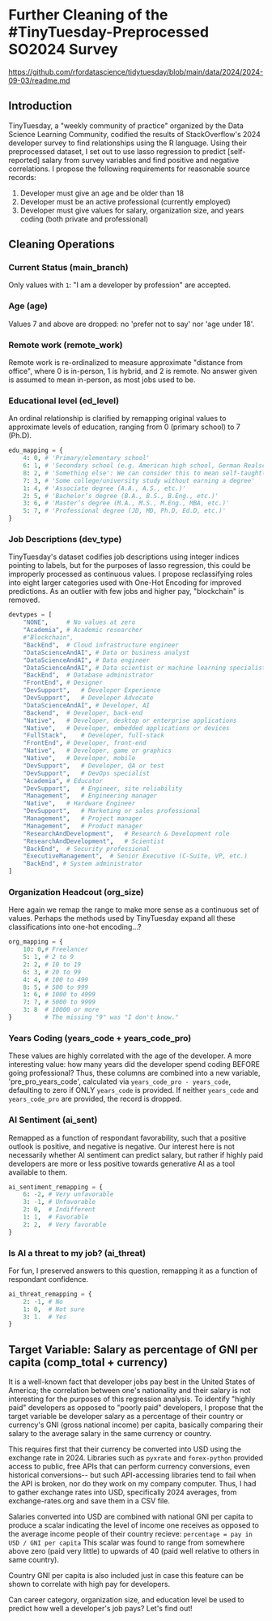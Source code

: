 # Further Cleaning of the #TinyTuesday-Preprocessed SO2024 Survey
https://github.com/rfordatascience/tidytuesday/blob/main/data/2024/2024-09-03/readme.md

## Introduction
TinyTuesday, a "weekly community of practice" organized by the Data Science Learning Community, codified the results of StackOverflow's 2024 developer survey to find relationships using the R language.
Using their preprocessed dataset, I set out to use lasso regression to predict [self-reported] salary from survey variables and find positive and negative correlations.
I propose the following requirements for reasonable source records:
1. Developer must give an age and be older than 18
2. Developer must be an active professional (currently employed)
3. Developer must give values for salary, organization size, and years coding (both private and professional)

## Cleaning Operations
### Current Status (main_branch)
Only values with `1`: "I am a developer by profession" are accepted.

### Age (age)
Values 7 and above are dropped: no 'prefer not to say' nor 'age under 18'.

### Remote work (remote_work)
Remote work is re-ordinalized to measure approximate "distance from office", where 0 is in-person, 1 is hybrid, and 2 is remote.
No answer given is assumed to mean in-person, as most jobs used to be.

### Educational level (ed_level)
An ordinal relationship is clarified by remapping original values to approximate levels of education,
ranging from 0 (primary school) to 7 (Ph.D).
```python
edu_mapping = {
    4: 0, # 'Primary/elementary school'
    6: 1, # 'Secondary school (e.g. American high school, German Realschule or Gymnasium, etc.)'
    8: 2, # 'Something else': We can consider this to mean self-taught(?)
    7: 3, # 'Some college/university study without earning a degree'
    1: 4, # 'Associate degree (A.A., A.S., etc.)'
    2: 5, # 'Bachelor’s degree (B.A., B.S., B.Eng., etc.)'
    3: 6, # 'Master’s degree (M.A., M.S., M.Eng., MBA, etc.)'
    5: 7, # 'Professional degree (JD, MD, Ph.D, Ed.D, etc.)'
}
```

### Job Descriptions (dev_type)
TinyTuesday's dataset codifies job descriptions using integer indices pointing to labels, but for the purposes of lasso regression, this could be improperly processed as continuous values.
I propose reclassifying roles into eight larger categories used with One-Hot Encoding for improved predictions. As an outlier with few jobs and higher pay, "blockchain" is removed.
```python
devtypes = [
    "NONE",     # No values at zero
    "Academia", # Academic researcher
    #"Blockchain",
    "BackEnd",  # Cloud infrastructure engineer
    "DataScienceAndAI",	# Data or business analyst
    "DataScienceAndAI",	# Data engineer
    "DataScienceAndAI",	# Data scientist or machine learning specialist
    "BackEnd",	# Database administrator
    "FrontEnd",	# Designer
    "DevSupport",	# Developer Experience
    "DevSupport",	# Developer Advocate
    "DataScienceAndAI",	# Developer, AI
    "Backend",	# Developer, back-end
    "Native",	# Developer, desktop or enterprise applications
    "Native",	# Developer, embedded applications or devices
    "FullStack",	# Developer, full-stack
    "FrontEnd",	# Developer, front-end
    "Native",	# Developer, game or graphics
    "Native",	# Developer, mobile
    "DevSupport",	# Developer, QA or test
    "DevSupport",	# DevOps specialist
    "Academia",	# Educator
    "DevSupport",	# Engineer, site reliability
    "Management",	# Engineering manager
    "Native",	# Hardware Engineer
    "DevSupport",	# Marketing or sales professional
    "Management",	# Project manager
    "Management",	# Product manager
    "ResearchAndDevelopment",	# Research & Development role
    "ResearchAndDevelopment",	# Scientist
    "BackEnd",	# Security professional
    "ExecutiveManagement",	# Senior Executive (C-Suite, VP, etc.)
    "BackEnd", # System administrator
]
```

### Organization Headcout (org_size)
Here again we remap the range to make more sense as a continuous set of values.
Perhaps the methods used by TinyTuesday expand all these classifications into one-hot encoding...?
```python
org_mapping = {
    10: 0,# Freelancer
    5: 1, # 2 to 9
    2: 2, # 10 to 19
    6: 3, # 20 to 99
    4: 4, # 100 to 499
    8: 5, # 500 to 999
    1: 6, # 1000 to 4999
    7: 7, # 5000 to 9999
    3: 8  # 10000 or more
}         # The missing "9" was "I don't know."
```

### Years Coding (years_code + years_code_pro)
These values are highly correlated with the age of the developer. A more interesting value: how many years did the developer spend coding BEFORE going professional? Thus, these columns are combined into a new variable, 'pre_pro_years_code', calculated via `years_code_pro - years_code`, defaulting to zero if ONLY `years_code` is provided. If neither `years_code` and `years_code_pro` are provided, the record is dropped.

### AI Sentiment (ai_sent)
Remapped as a function of respondant favorability, such that a positive outlook is positive, and negative is negative. Our interest here is not necessarily whether AI sentiment can predict salary, but rather if highly paid developers are more or less positive towards generative AI as a tool available to them.
```python
ai_sentiment_remapping = {
    6: -2, # Very unfavorable
    3: -1, # Unfavorable
    2: 0,  # Indifferent
    1: 1,  # Favorable
    2: 2,  # Very favorable
}
```

### Is AI a threat to my job? (ai_threat)
For fun, I preserved answers to this question, remapping it as a function of respondant confidence.
```python
ai_threat_remapping = {
    2: -1, # No
    1: 0,  # Not sure
    3: 1.  # Yes
}
```

## Target Variable: Salary as percentage of GNI per capita (comp_total + currency)
It is a well-known fact that developer jobs pay best in the United States of America; the correlation between one's nationality and their salary is not interesting for the purposes of this regression analysis. To identify "highly paid" developers as opposed to "poorly paid" developers, I propose that the target variable be developer salary as a percentage of their country or currency's GNI (gross national income) per capita, basically comparing their salary to the average salary in the same currency or country.

This requires first that their currency be converted into USD using the exchange rate in 2024. 
Libraries such as `pyxrate` and `forex-python` provided access to public, free APIs that can perform currency conversions, even historical conversions-- but such API-accessing libraries tend to fail when the API is broken, nor do they work on my company computer. Thus, I had to gather exchange rates into USD, specifically 2024 averages, from exchange-rates.org and save them in a CSV file.

Salaries converted into USD are combined with national GNI per capita to produce a scalar indicating the level of income one receives as opposed to the average income people of their country recieve:
`percentage = pay in USD / GNI per capita`
This scalar was found to range from somewhere above zero (paid very little) to upwards of 40 (paid well relative to others in same country).

Country GNI per capita is also included just in case this feature can be shown to correlate with high pay for developers.

Can career category, organization size, and education level be used to predict how well a developer's job pays? Let's find out!
